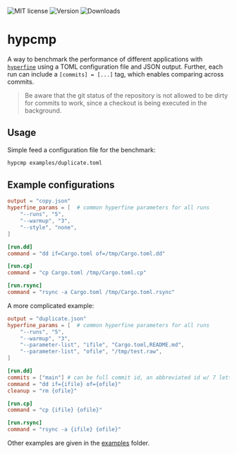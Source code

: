 ![MIT license](https://img.shields.io/crates/l/hypcmp)
![Version](https://img.shields.io/crates/v/hypcmp)
![Downloads](https://img.shields.io/crates/d/hypcmp)

# hypcmp

A way to benchmark the performance of different applications with [`hyperfine`](https://github.com/sharkdp/hyperfine) using a TOML configuration file and JSON output. Further, each run can include a `[commits] = [...]` tag, which enables
comparing across commits.

> Be aware that the git status of the repository is not allowed to be dirty for commits to work, since a checkout is being executed in the background.

## Usage

Simple feed a configuration file for the benchmark:

```bash
hypcmp examples/duplicate.toml
```

## Example configurations

```toml
output = "copy.json"
hyperfine_params = [  # common hyperfine parameters for all runs
    "--runs", "5",
    "--warmup", "3",
    "--style", "none",
]

[run.dd]
command = "dd if=Cargo.toml of=/tmp/Cargo.toml.dd"

[run.cp]
command = "cp Cargo.toml /tmp/Cargo.toml.cp"

[run.rsync]
command = "rsync -a Cargo.toml /tmp/Cargo.toml.rsync"
```

A more complicated example:

```toml
output = "duplicate.json"
hyperfine_params = [  # common hyperfine parameters for all runs
    "--runs", "5",
    "--warmup", "3",
    "--parameter-list", "ifile", "Cargo.toml,README.md",
    "--parameter-list", "ofile", "/tmp/test.raw",
]

[run.dd]
commits = ["main"] # can be full commit id, an abbreviated id w/ 7 letters, tag or branch
command = "dd if={ifile} of={ofile}"
cleanup = "rm {ofile}"

[run.cp]
command = "cp {ifile} {ofile}"

[run.rsync]
command = "rsync -a {ifile} {ofile}"
```

Other examples are given in the [examples](./examples/) folder.
